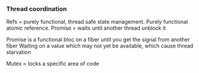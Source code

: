 ### Thread coordination

Refs = purely functional, thread safe state management. Purely functional atomic reference.
Promise = waits until another thread unblock it

Promise is a functional bloc on a fiber until you get the signal from another fiber
Waiting on a value which may not yet be available, which cause thread starvation

Mutex = locks a specific area of code